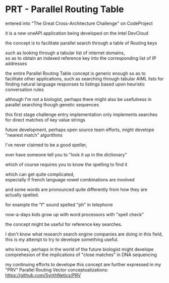 # PRT - Parallel Routing Table

entered into "The Great Cross-Architecture Challenge" on CodeProject 

it is a new oneAPI application being developed on the Intel DevCloud

the concept is to facilitate parallel search 
through a table of Routing keys 

such as looking through a tabular list of internet domains,  
so as to obtain an indexed reference key 
into the corresponding list of IP addresses

the entire Parallel Routing Table concept is generic enough 
so as to facilitate other applications, 
such as searching through tabular AIML lists 
for finding natural language responses 
to listings based upon heuristic conversation rules

although I'm not a biologist, 
perhaps there might also be usefulness 
in parallel searching though genetic sequences

this first stage challenge entry implementation 
only implements searches for direct matches of key value strings

future development, perhaps open source team efforts, 
might develope "nearest match" algorithms

I've never claimed to be a good speller, 

ever have someone tell you to 
"look it up in the dictionary"

which of course requires you to know the spelling to find it

which can get quite complicated,  
especially if french language vowel combinations are involved

and some words are pronounced quite differently 
from how they are actually spelled.

for example the "f" sound spelled "ph" in telephone

now-a-days kids grow up with word processors with "spell check"

the concept might be useful for reference key searches.

I don't know what research search engine companies are doing in this field, 
this is my attempt to try to develope something useful.

who knows, perhaps in the world of the future 
biologist might develope comprehesion of the
implications of "close matches" in DNA sequencing



my continuing efforts to develope this concept 
are further expressed in my "PRV" Parallel Routing Vector conceptualizations:
https://github.com/SynthNetics/PRV


